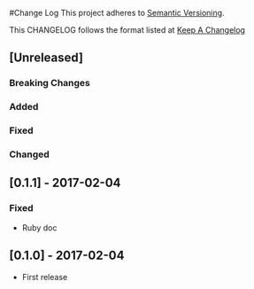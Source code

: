#Change Log
This project adheres to [Semantic Versioning](http://semver.org/).

This CHANGELOG follows the format listed at [Keep A Changelog](http://keepachangelog.com/)

## [Unreleased]

### Breaking Changes
### Added
### Fixed
### Changed

## [0.1.1] - 2017-02-04

### Fixed
- Ruby doc

## [0.1.0] - 2017-02-04
- First release
